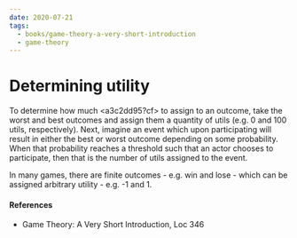 ```yaml
---
date: 2020-07-21
tags:
  - books/game-theory-a-very-short-introduction
  - game-theory
---
```


# Determining utility
To determine how much <a3c2dd95?cf> to assign to an outcome, take the worst and best outcomes and
assign them a quantity of utils (e.g. 0 and 100 utils, respectively). Next, imagine an event which
upon participating will result in either the best or worst outcome depending on some probability.
When that probability reaches a threshold such that an actor chooses to participate, then that
is the number of utils assigned to the event.

In many games, there are finite outcomes - e.g. win and lose - which can be assigned arbitrary
utility - e.g. -1 and 1.

#### References
- Game Theory: A Very Short Introduction, Loc 346

